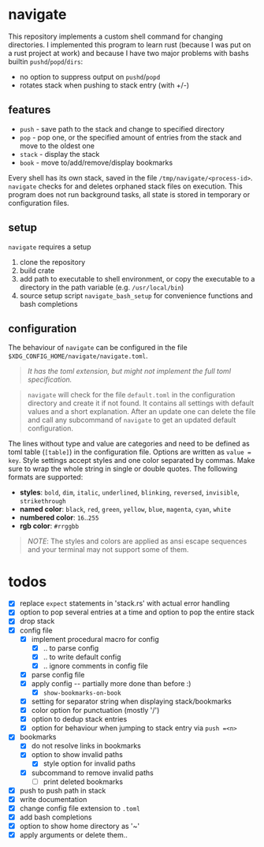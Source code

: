 # navigate

This repository implements a custom shell command for changing directories.
I implemented this program to learn rust (because I was put on a rust project at work) and because I have two major problems with bashs builtin `pushd`/`popd`/`dirs`:
* no option to suppress output on `pushd`/`popd`
* rotates stack when pushing to stack entry (with +/-<entry-number>)

## features

* `push` - save path to the stack and change to specified directory
* `pop` - pop one, or the specified amount of entries from the stack and move to the oldest one
* `stack` - display the stack
* `book` - move to/add/remove/display bookmarks

Every shell has its own stack, saved in the file `/tmp/navigate/<process-id>`.
`navigate` checks for and deletes orphaned stack files on execution.
This program does not run background tasks, all state is stored in temporary or configuration files.


## setup

`navigate` requires a setup
1) clone the repository
1) build crate
1) add path to executable to shell environment, or copy the executable to a directory in the path variable (e.g. `/usr/local/bin`)
1) source setup script `navigate_bash_setup` for convenience functions and bash completions


## configuration

The behaviour of `navigate` can be configured in the file `$XDG_CONFIG_HOME/navigate/navigate.toml`.

> *It has the toml extension, but might not implement the full toml specification.*

> `navigate` will check for the file `default.toml` in the configuration directory and create it if not found.
> It contains all settings with default values and a short explanation.
> After an update one can delete the file and call any subcommand of `navigate` to get an updated default configuration.

The lines without type and value are categories and need to be defined as toml table (`[table]`) in the configuration file.
Options are written as `value = key`.
Style settings accept styles and one color separated by commas.
Make sure to wrap the whole string in single or double quotes.
The following formats are supported:

* **styles**: `bold`, `dim`, `italic`, `underlined`, `blinking`, `reversed`, `invisible`, `strikethrough`
* **named color**: `black`, `red`, `green`, `yellow`, `blue`, `magenta`, `cyan`, `white`
* **numbered color**: `16`..`255`
* **rgb color**: `#rrggbb`

> *NOTE*: The styles and colors are applied as ansi escape sequences and your terminal may not support some of them.


# todos

- [x] replace `expect` statements in 'stack.rs' with actual error handling
- [x] option to pop several entries at a time and option to pop the entire stack
- [x] drop stack
- [x] config file
  - [x] implement procedural macro for config
    - [x] .. to parse config
    - [x] .. to write default config
    - [x] .. ignore comments in config file
  - [x] parse config file
  - [x] apply config -- partially more done than before :)
    - [x] `show-bookmarks-on-book`
  - [x] setting for separator string when displaying stack/bookmarks
  - [x] color option for punctuation (mostly '/')
  - [x] option to dedup stack entries
  - [x] option for behaviour when jumping to stack entry via `push =<n>`
- [x] bookmarks
  - [x] do not resolve links in bookmarks
  - [x] option to show invalid paths
    - [x] style option for invalid paths
  - [x] subcommand to remove invalid paths
    - [ ] print deleted bookmarks
- [x] push <number> to push path in stack
- [x] write documentation
- [x] change config file extension to `.toml`
- [x] add bash completions
- [x] option to show home directory as '~'
- [x] apply arguments or delete them..
